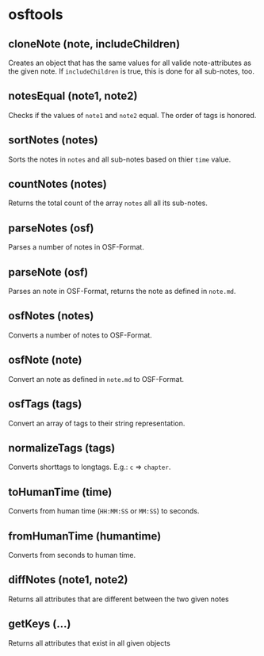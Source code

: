 # osftools

## cloneNote (note, includeChildren)
Creates an object that has the same values for all valide note-attributes as the given note.
If `includeChildren` is true, this is done for all sub-notes, too.

## notesEqual (note1, note2)
Checks if the values of `note1` and `note2` equal. The order of tags is honored.

## sortNotes (notes)
Sorts the notes in `notes` and all sub-notes based on thier `time` value.

## countNotes (notes)
Returns the total count of the array `notes` all all its sub-notes.

## parseNotes (osf)
Parses a number of notes in OSF-Format.

## parseNote (osf)
Parses an note in OSF-Format, returns the note as defined in `note.md`.

## osfNotes (notes)
Converts a number of notes to OSF-Format.

## osfNote (note)
Convert an note as defined in `note.md` to OSF-Format.

## osfTags (tags)
Convert an array of tags to their string representation.

## normalizeTags (tags)
Converts shorttags to longtags. E.g.: `c` => `chapter`.

## toHumanTime (time)
Converts from human time (`HH:MM:SS` or `MM:SS`) to seconds.

## fromHumanTime (humantime)
Converts from seconds to human time.

## diffNotes (note1, note2)
Returns all attributes that are different between the two given notes

## getKeys (...)
Returns all attributes that exist in all given objects
